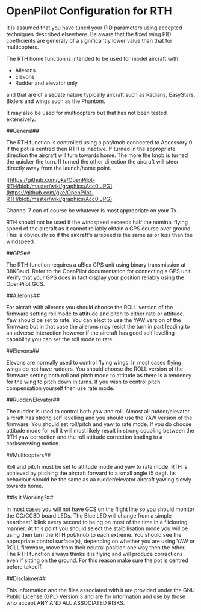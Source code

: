 OpenPilot Configuration for RTH
===============================

It is assumed that you have tuned your PID parameters using accepted techniques described elsewhere. Be aware that the fixed wing PID coefficients are generaly of a significantly lower value than that for multicopters.

The RTH home function is intended to be used for model aircraft with:
  * Ailerons
  * Elevons
  * Rudder and elevator only
  
and that are of a sedate nature typically aircraft such as Radians, EasyStars, Bixlers and wings such as the Phantom.

It may also be used for multicopters but that has not been tested extensively.

##General##

The RTH function is controlled using a pot/knob connected to Accessory 0. If the pot is centred then RTH is inactive. If turned in the appropriate direction the aircraft will turn towards home.  The more the knob is turned the quicker the turn. If turned the other direction the aircraft will steer directly away from the launch/home point. 

![https://github.com/gke/OpenPilot-RTH/blob/master/wiki/graphics/Acc0.JPG](https://github.com/gke/OpenPilot-RTH/blob/master/wiki/graphics/Acc0.JPG)

Channel 7 can of course be whatever is most appropriate on your Tx.

RTH should not be used if the windspeed exceeds half the nominal flying spped of the aircraft as it cannot reliably obtain a GPS course over ground. This is obviously so if the aircraft's airspeed is the same as or less than the windspeed. 

##GPS##

The RTH function requires a uBlox GPS unit using binary transmission at 38KBaud.  Refer to the OpenPilot documentation for connecting a GPS unit.  Verify that your GPS does in fact display your position reliably using the OpenPilot GCS.
  
##Ailerons##

For aicraft with ailerons you should choose the ROLL version of the firmware setting roll mode to attitude and pitch to either rate or attitude. Yaw should be set to rate. You can elect to use the YAW version of the firmware but in that case the ailerons may resist the turn in part leading to an adverse interaction however if the aircraft has good self levelling capability you can set the roll mode to rate.

##Elevons##

Elevons are normally used to control flying wings. In most cases flying wings do not have rudders. You should choose the ROLL version of the firmware setting both roll and pitch mode to attitude as there is a tendency for the wing to pitch down in turns. If you wish to control pitch compensation yourself then use rate mode.

##Rudder/Elevator##

The rudder is used to control both yaw and roll. Almost all rudder/elevator aircraft has strong self levelling and you should use the YAW version of the firmware. You should set roll/pitch and yaw to rate mode. If you do choose attitude mode for roll it will most likely result in strong coupling between the RTH yaw correction and the roll attitude correction leading to a corkscrewing motion.

##Multicopters##

Roll and pitch must be set to attitude mode and yaw to rate mode. RTH is achieved by pitching the aircraft forward to a small angle (5 deg). Its behaviour should be the same as aa rudder/elevator aircraft yawing slowly towards home.

##Is it Working?##

In most cases you will not have GCS on the flight line so you should monitor the CC/CC3D board LEDs. The Blue LED will change from a simple heartbeat" blink every second to being on most of the time in a flickering manner. At this point you should select the staibilisation mode you will be using then turn the RTH pot/knob to each extreme. You should see the appropriate control surface(s), depending on whether you are using YAW or ROLL firmware, move from their neutral position one way then the other. The RTH function always thinks it is flying and will produce corrections even if sitting on the ground.  For this reason make sure the pot is centred before takeoff.

##Disclaimer##

This information and the files associated with it are provided under the GNU Public License (GPL) Version 3 and are for information and use by those who accept ANY AND ALL ASSOCIATED RISKS.



